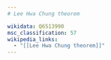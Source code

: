 ```yaml
---
# Lee Hwa Chung theorem

wikidata: Q6513990
msc_classification: 57
wikipedia_links:
  - "[[Lee Hwa Chung theorem]]"
---
```

